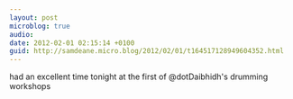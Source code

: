 ```yaml
---
layout: post
microblog: true
audio: 
date: 2012-02-01 02:15:14 +0100
guid: http://samdeane.micro.blog/2012/02/01/t164517128949604352.html
---
```

had an excellent time tonight at the first of @dotDaibhidh's drumming workshops
